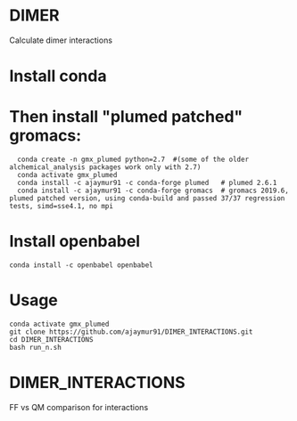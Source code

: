 # DIMER
Calculate dimer interactions

# Install conda 
# Then install "plumed patched" gromacs:
```
  conda create -n gmx_plumed python=2.7  #(some of the older alchemical_analysis packages work only with 2.7)
  conda activate gmx_plumed  
  conda install -c ajaymur91 -c conda-forge plumed   # plumed 2.6.1
  conda install -c ajaymur91 -c conda-forge gromacs  # gromacs 2019.6, plumed patched version, using conda-build and passed 37/37 regression tests, simd=sse4.1, no mpi
```
# Install openbabel
  ```
  conda install -c openbabel openbabel
  ```
# Usage
  ```
  conda activate gmx_plumed 
  git clone https://github.com/ajaymur91/DIMER_INTERACTIONS.git
  cd DIMER_INTERACTIONS
  bash run_n.sh
  ```
# DIMER_INTERACTIONS
FF vs QM comparison for interactions

